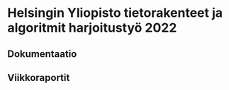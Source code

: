 # Helsingin Yliopisto tietorakenteet ja algoritmit harjoitustyö 2022


## Dokumentaatio

## Viikkoraportit

